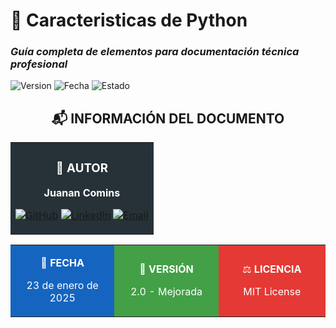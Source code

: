 <div align="leff">

# 🎯 Caracteristicas de Python

### *Guía completa de elementos para documentación técnica profesional*

![Version](https://img.shields.io/badge/Versión-2.0-blue?style=for-the-badge)
![Fecha](https://img.shields.io/badge/Fecha-2025--01--23-green?style=for-the-badge)
![Estado](https://img.shields.io/badge/Estado-Mejorada-success?style=for-the-badge)

</div>



<div align="center">

## 📬 INFORMACIÓN DEL DOCUMENTO

<table>
<tr>
<td align="center" bgcolor="#263238" style="color: white;">

### 👤 AUTOR

**Juanan Comins**

[![GitHub](https://img.shields.io/badge/GitHub-181717?style=for-the-badge&logo=github&logoColor=white)](https://github.com/juanantoniocomins)
[![LinkedIn](https://img.shields.io/badge/LinkedIn-0077B5?style=for-the-badge&logo=linkedin&logoColor=white)](https://linkedin.com/in/tuusuario)
[![Email](https://img.shields.io/badge/Email-D14836?style=for-the-badge&logo=gmail&logoColor=white)](mailto:tu-email@ejemplo.com)

</td>
</tr>
</table>

<table>
<tr>
<td align="center" width="33%" bgcolor="#1565C0" style="color: white;">

📅 **FECHA**

23 de enero de 2025

</td>
<td align="center" width="33%" bgcolor="#43A047" style="color: white;">

📌 **VERSIÓN**

2.0 - Mejorada

</td>
<td align="center" width="34%" bgcolor="#E53935" style="color: white;">

⚖️ **LICENCIA**

MIT License

</td>
</tr>
</table>
</div>
